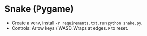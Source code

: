 # Snake (Pygame)
- Create a venv, install `-r requirements.txt`, run `python snake.py`.
- Controls: Arrow keys / WASD. Wraps at edges. `R` to reset.
